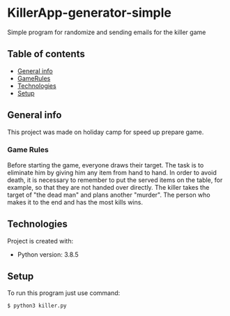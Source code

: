 # KillerApp-generator-simple

Simple program for randomize and sending emails for the killer game

## Table of contents

- [General info](#general-info)
- [GameRules](#general-info)
- [Technologies](#technologies)
- [Setup](#setup)

## General info

This project was made on holiday camp for speed up prepare game.

### Game Rules

Before starting the game, everyone draws their target. The task is to eliminate him by giving him any item from hand to hand. In order to avoid death, it is necessary to remember to put the served items on the table, for example, so that they are not handed over directly. The killer takes the target of "the dead man" and plans another "murder". The person who makes it to the end and has the most kills wins.

## Technologies

Project is created with:

- Python version: 3.8.5

## Setup

To run this program just use command:

```
$ python3 killer.py
```
